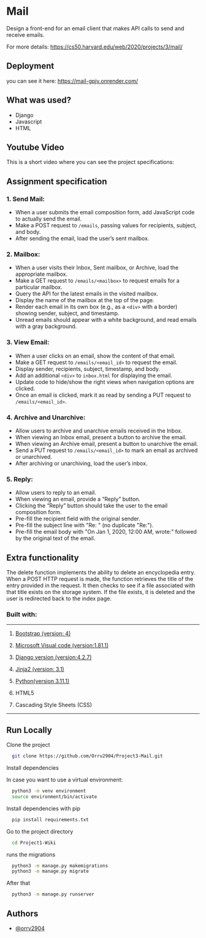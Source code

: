 # Mail

Design a front-end for an email client that makes API calls to send and receive emails.

For more details: https://cs50.harvard.edu/web/2020/projects/3/mail/


## Deployment

you can see it here: https://mail-gpjv.onrender.com/

## What was used?

 - Django
 - Javascript
 - HTML


## Youtube Video

This is a short video where you can see the project specifications: 

## Assignment specification

### 1. **Send Mail:**
   - When a user submits the email composition form, add JavaScript code to actually send the email.
   - Make a POST request to `/emails`, passing values for recipients, subject, and body.
   - After sending the email, load the user’s sent mailbox.

### 2. **Mailbox:**
   - When a user visits their Inbox, Sent mailbox, or Archive, load the appropriate mailbox.
   - Make a GET request to `/emails/<mailbox>` to request emails for a particular mailbox.
   - Query the API for the latest emails in the visited mailbox.
   - Display the name of the mailbox at the top of the page.
   - Render each email in its own box (e.g., as a `<div>` with a border) showing sender, subject, and timestamp.
   - Unread emails should appear with a white background, and read emails with a gray background.

### 3. **View Email:**
   - When a user clicks on an email, show the content of that email.
   - Make a GET request to `/emails/<email_id>` to request the email.
   - Display sender, recipients, subject, timestamp, and body.
   - Add an additional `<div>` to `inbox.html` for displaying the email.
   - Update code to hide/show the right views when navigation options are clicked.
   - Once an email is clicked, mark it as read by sending a PUT request to `/emails/<email_id>`.

### 4. **Archive and Unarchive:**
   - Allow users to archive and unarchive emails received in the Inbox.
   - When viewing an Inbox email, present a button to archive the email.
   - When viewing an Archive email, present a button to unarchive the email.
   - Send a PUT request to `/emails/<email_id>` to mark an email as archived or unarchived.
   - After archiving or unarchiving, load the user’s inbox.

### 5. **Reply:**
   - Allow users to reply to an email.
   - When viewing an email, provide a “Reply” button.
   - Clicking the “Reply” button should take the user to the email composition form.
   - Pre-fill the recipient field with the original sender.
   - Pre-fill the subject line with "Re: <original subject>" (no duplicate "Re:").
   - Pre-fill the email body with "On Jan 1, 2020, 12:00 AM, <original sender> wrote:" followed by the original text of the email.

## Extra functionality

The delete function implements the ability to delete an encyclopedia entry. When a POST HTTP request is made, the function retrieves the title of the entry provided in the request. It then checks to see if a file associated with that title exists on the storage system. If the file exists, it is deleted and the user is redirected back to the index page.

         
### Built with:
--------------------

  1. [Bootstrap (version: 4)](https://getbootstrap.com/)

  2. [Microsoft Visual code (version:1.81.1)](https://code.visualstudio.com/)
    
  3. [Django version (version:4.2.7)](https://www.djangoproject.com/)
  
  6. [Jinja2 (version: 3.1)](https://jinja.palletsprojects.com/en/3.1.x/)
  
  7. [Python(version 3.11.1)](https://www.python.org/)
  
  8. HTML5

  10. Cascading Style Sheets (CSS)

--------------------

## Run Locally

Clone the project

```bash
  git clone https://github.com/Orrv2904/Project3-Mail.git
```

Install dependencies

In case you want to use a virtual environment:

```bash
  python3 -m venv environment
  source environment/bin/activate
```

Install dependencies with pip

```bash
  pip install requirements.txt
```

Go to the project directory

```bash
  cd Project1-Wiki
```

runs the migrations

```bash
  python3 -m manage.py makemigrations
  python3 -m manage.py migrate
```

After that

```bash
  python3 -m manage.py runserver
```
    

## Authors

- [@orrv2904](https://github.com/Orrv2904)

